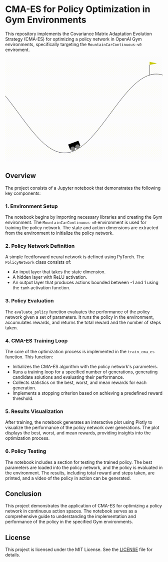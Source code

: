# CMA-ES for Policy Optimization in Gym Environments

This repository implements the Covariance Matrix Adaptation Evolution Strategy (CMA-ES) for optimizing a policy network in OpenAI Gym environments, specifically targeting the `MountainCarContinuous-v0` enviroment.

![](videos/test_policy-episode-0.gif)

## Overview

The project consists of a Jupyter notebook that demonstrates the following key components:

### 1. Environment Setup

The notebook begins by importing necessary libraries and creating the Gym environment. The `MountainCarContinuous-v0` environment is used for training the policy network. The state and action dimensions are extracted from the environment to initialize the policy network.

### 2. Policy Network Definition

A simple feedforward neural network is defined using PyTorch. The `PolicyNetwork` class consists of:
- An input layer that takes the state dimension.
- A hidden layer with ReLU activation.
- An output layer that produces actions bounded between -1 and 1 using the `tanh` activation function.

### 3. Policy Evaluation

The `evaluate_policy` function evaluates the performance of the policy network given a set of parameters. It runs the policy in the environment, accumulates rewards, and returns the total reward and the number of steps taken.

### 4. CMA-ES Training Loop

The core of the optimization process is implemented in the `train_cma_es` function. This function:
- Initializes the CMA-ES algorithm with the policy network's parameters.
- Runs a training loop for a specified number of generations, generating candidate solutions and evaluating their performance.
- Collects statistics on the best, worst, and mean rewards for each generation.
- Implements a stopping criterion based on achieving a predefined reward threshold.

### 5. Results Visualization

After training, the notebook generates an interactive plot using Plotly to visualize the performance of the policy network over generations. The plot displays the best, worst, and mean rewards, providing insights into the optimization process.

### 6. Policy Testing

The notebook includes a section for testing the trained policy. The best parameters are loaded into the policy network, and the policy is evaluated in the environment. The results, including total reward and steps taken, are printed, and a video of the policy in action can be generated.

## Conclusion

This project demonstrates the application of CMA-ES for optimizing a policy network in continuous action spaces. The notebook serves as a comprehensive guide to understanding the implementation and performance of the policy in the specified Gym environments.

## License

This project is licensed under the MIT License. See the [LICENSE](LICENSE) file for details.
